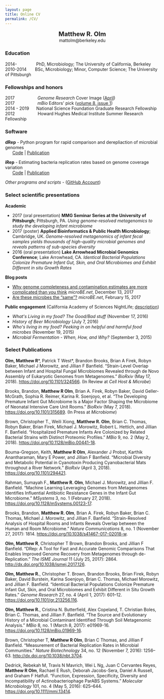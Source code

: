 ```yaml
---
layout: page
title: Online CV
permalink: /CV/
---
```

<p align="center">
  <b><big><big>Matthew R. Olm</big></big></b> <br>
  mattolm@berkeley.edu
</p>

### Education

2014-&nbsp;&nbsp;&nbsp;&nbsp;&nbsp;&nbsp;&nbsp;&nbsp;&nbsp;
&nbsp;&nbsp;&nbsp;&nbsp;&nbsp;&nbsp;PhD, Microbiology; The University of California, Berkeley  
2010-2014
&nbsp;&nbsp;&nbsp;&nbsp;&nbsp;&nbsp;BSc, Microbiology; Minor, Computer Science; The University of Pittsburgh  

### Fellowships and honors

2017 &nbsp;&nbsp;&nbsp;&nbsp;&nbsp;&nbsp;&nbsp;&nbsp;&nbsp;&nbsp;&nbsp;&nbsp;&nbsp;&nbsp;&nbsp;&nbsp;&nbsp;&nbsp;*Genome Research* Cover Image  ([April](https://genome.cshlp.org/content/27/4.cover-expansion))  
2017&nbsp;&nbsp;&nbsp;&nbsp;&nbsp;&nbsp;&nbsp;&nbsp;&nbsp;&nbsp;&nbsp;&nbsp;&nbsp;&nbsp;&nbsp;&nbsp;&nbsp;&nbsp;&nbsp;*mBio* Editors' pick ([volume 8, issue 1](http://mbio.asm.org/site/misc/mBioCollection2017.xhtml))  
2014 - 2019 &nbsp;&nbsp;&nbsp;&nbsp;&nbsp;National Science Foundation Graduate Research Fellowship  
2012 &nbsp;&nbsp;&nbsp;&nbsp;&nbsp;&nbsp;&nbsp;&nbsp;&nbsp;&nbsp;&nbsp;&nbsp;&nbsp;&nbsp;&nbsp;&nbsp;&nbsp;&nbsp;Howard Hughes Medical Institute Summer Research Fellowship

### Software

 **dRep** - Python program for rapid comparison and derepliaction of microbial genomes  
 &nbsp;&nbsp;&nbsp;&nbsp;&nbsp;&nbsp;[Code](https://github.com/MrOlm/drep) \| [Publication](https://www.nature.com/articles/ismej2017126)  

 **iRep** - Estimating bacteria replication rates based on genome coverage variation  
 &nbsp;&nbsp;&nbsp;&nbsp;&nbsp;&nbsp;[Code](https://github.com/christophertbrown/iRep) | [Publication](http://www.nature.com/nbt/journal/v34/n12/abs/nbt.3704.html)  

 *Other programs and scripts* - ([GitHub Account](https://github.com/MrOlm))

### Select scientific presentations

**Academic**
 * 2017 (oral presentation) **MMG Seminar Series at the University of Pittsburgh**; Pittsburgh, PA. *Using genome-resolved metagenomics to study the developing infant microbiome*
 * 2017 (poster) **Applied Bioinformatics & Public Health Microbiology**; Cambridge, UK. *Genome-resolved metagenomics of infant fecal samples yields thousands of high-quality microbial genomes and reveals patterns of sub-species diversity*
 * 2016 (oral presentation) **Lake Arrowhead Microbial Genomics Conference**; Lake Arrowhead, CA. *Identical Bacterial Populations Colonize Premature Infant Gut, Skin, and Oral Microbiomes and Exhibit Different in situ Growth Rates*

**Blog posts**
* [Why genome completeness and contamination estimates are more complicated than you think](https://www.microbe.net/2017/12/13/why-genome-completeness-and-contamination-estimates-are-more-complicated-than-you-think/) _microBE.net_, December 13, 2017  
* [Are these microbes the “same”?](https://www.microbe.net/2017/02/15/are-these-microbes-the-same/) _microBE.net_, February 15, 2017  


**Public engagement** (California Academy of Sciences NightLife; [description](https://www.calacademy.org/nightlife))
* *What's Living in my food? The Good/Bad stuff* (November 17, 2016)
* *History of Beer Microbiology* (July 7, 2016)
* *Who's living in my food? Peeking in on helpful and harmful food microbes* (November 19, 2015)
* *Microbial Fermentation - When, How, and Why?* (September 3, 2015)

### Select Publications

__Olm, Matthew R__\*, Patrick T West\*, Brandon Brooks, Brian A Firek, Robyn Baker, Michael J Morowitz, and Jillian F Banfield. “Strain-Level Overlap between Infant and Hospital Fungal Microbiomes Revealed through de Novo Assembly of Eukaryotic Genomes from Metagenomes.” *BioRxiv* (May 17, 2018). <https://doi.org/10.1101/324566>. (In Review at *Cell Host & Microbe*)

Brooks, Brandon, **Matthew R Olm**, Brian A. Firek, Robyn Baker, David Geller-McGrath, Sophia R. Reimer, Karina R. Soenjoyo, et al. “The Developing Premature Infant Gut Microbiome Is a Major Factor Shaping the Microbiome of Neonatal Intensive Care Unit Rooms.” *BioRxiv* (May 7, 2018). <https://doi.org/10.1101/315689>. (In Press at *Microbiome*)

Brown, Christopher T., Weili Xiong, **Matthew R. Olm**, Brian C. Thomas, Robyn Baker, Brian Firek, Michael J. Morowitz, Robert L. Hettich, and Jillian F. Banfield. “Hospitalized Premature Infants Are Colonized by Related Bacterial Strains with Distinct Proteomic Profiles.” *MBio* 9, no. 2 (May 2, 2018). <https://doi.org/10.1128/mBio.00441-18>.

Bouma-Gregson, Keith, **Matthew R Olm**, Alexander J Probst, Karthik Anantharaman, Mary E Power, and Jillian F Banfield. “Microbial Diversity and Metabolic Potential in Cyanotoxin Producing Cyanobacterial Mats throughout a River Network.” *BioRxiv* (April 3, 2018). <https://doi.org/10.1101/294421>.

Rahman, Sumayah F., **Matthew R. Olm**, Michael J. Morowitz, and Jillian F. Banfield. “Machine Learning Leveraging Genomes from Metagenomes Identifies Influential Antibiotic Resistance Genes in the Infant Gut Microbiome.” *MSystems* 3, no. 1 (February 27, 2018). <https://doi.org/10.1128/mSystems.00123-17>.

Brooks, Brandon, **Matthew R. Olm**, Brian A. Firek, Robyn Baker, Brian C. Thomas, Michael J. Morowitz, and Jillian F. Banfield. “Strain-Resolved Analysis of Hospital Rooms and Infants Reveals Overlap between the Human and Room Microbiome.” *Nature Communications* 8, no. 1 (November 27, 2017): 1814. <https://doi.org/10.1038/s41467-017-02018-w>.

**Olm, Matthew R**, Christopher T Brown, Brandon Brooks, and Jillian F Banfield. “DRep: A Tool for Fast and Accurate Genomic Comparisons That Enables Improved Genome Recovery from Metagenomes through de-Replication.” *The ISME Journal* 11 (July 25, 2017): 2864. <http://dx.doi.org/10.1038/ismej.2017.126>.

**Olm, Matthew R.**, Christopher T. Brown, Brandon Brooks, Brian Firek, Robyn Baker, David Burstein, Karina Soenjoyo, Brian C. Thomas, Michael Morowitz, and Jillian F. Banfield. “Identical Bacterial Populations Colonize Premature Infant Gut, Skin, and Oral Microbiomes and Exhibit Different in Situ Growth Rates.” *Genome Research* 27, no. 4 (April 1, 2017): 601–12. <https://doi.org/10.1101/gr.213256.116>.

**Olm, Matthew R.**, Cristina N. Butterfield, Alex Copeland, T. Christian Boles, Brian C. Thomas, and Jillian F. Banfield. “The Source and Evolutionary History of a Microbial Contaminant Identified Through Soil Metagenomic Analysis.” *MBio* 8, no. 1 (March 8, 2017): e01969-16. <https://doi.org/10.1128/mBio.01969-16>.

Brown, Christopher T, **Matthew R Olm**, Brian C Thomas, and Jillian F Banfield. “Measurement of Bacterial Replication Rates in Microbial Communities.” *Nature Biotechnology* 34, no. 12 (November 7, 2016): 1256–63. <http://dx.doi.org/10.1038/nbt.3704>.

Dedrick, Rebekah M, Travis N Mavrich, Wei L Ng, Juan C Cervantes Reyes, **Matthew R Olm**, Rachael E Rush, Deborah Jacobs-Sera, Daniel A Russell, and Graham F Hatfull. “Function, Expression, Specificity, Diversity and Incompatibility of Actinobacteriophage ParABS Systems.” *Molecular Microbiology* 101, no. 4 (May 5, 2016): 625–644. <https://doi.org/10.1111/mmi.13414>.
